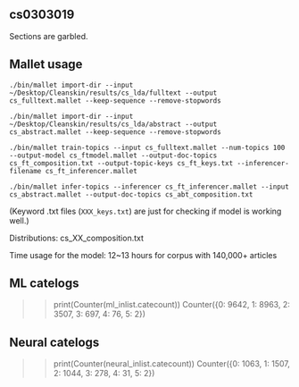 ## cs0303019
Sections are garbled.

##  Mallet usage

```
./bin/mallet import-dir --input ~/Desktop/Cleanskin/results/cs_lda/fulltext --output cs_fulltext.mallet --keep-sequence --remove-stopwords

./bin/mallet import-dir --input ~/Desktop/Cleanskin/results/cs_lda/abstract --output cs_abstract.mallet --keep-sequence --remove-stopwords

./bin/mallet train-topics --input cs_fulltext.mallet --num-topics 100 --output-model cs_ftmodel.mallet --output-doc-topics cs_ft_composition.txt --output-topic-keys cs_ft_keys.txt --inferencer-filename cs_ft_inferencer.mallet

./bin/mallet infer-topics --inferencer cs_ft_inferencer.mallet --input cs_abstract.mallet --output-doc-topics cs_abt_composition.txt
```

(Keyword .txt files (`XXX_keys.txt`) are just for checking if model is working well.)

Distributions: cs_XX_composition.txt

Time usage for the model: 12~13 hours for corpus with 140,000+ articles

## ML catelogs

>> print(Counter(ml_inlist.catecount))
Counter({0: 9642, 1: 8963, 2: 3507, 3: 697, 4: 76, 5: 2})

## Neural catelogs

>> print(Counter(neural_inlist.catecount))
Counter({0: 1063, 1: 1507, 2: 1044, 3: 278, 4: 31, 5: 2})



